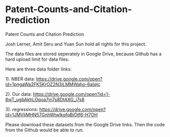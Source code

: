 # Patent-Counts-and-Citation-Prediction
Patent Counts and Citation Prediction 

Josh Lerner, Amit Seru and Yuan Sun hold all rights for this project.


The data files are stored seperately in Google Drive, because Github has a hard upload limit for data files.

Here are three data folder links:

1). NBER data:  https://drive.google.com/open?id=1pngaWa2FK5KrOZ2N3iLMMWaho-6aIqIc

2). Our data:  https://drive.google.com/open?id=1-8wT_ugbAkhLOqoa7jn7s8DtAXG_i7s8

3). regressions: https://drive.google.com/open?id=1JMVliMHN57GnhWtwlkqfqBiOtf6-H7OH

Please download these datasets from the Google Drive links. Then the code from the Github would be able to run. 

